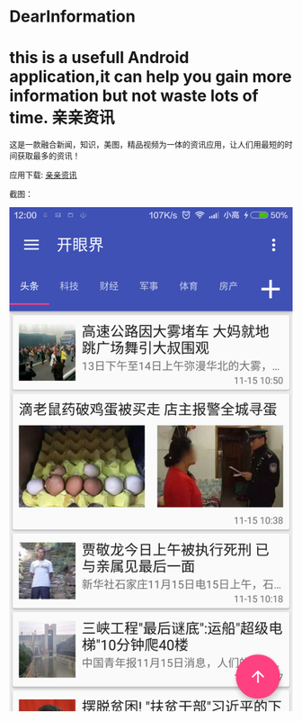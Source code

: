 # DearInformation
this is a usefull Android application,it can help you gain more information but not waste lots of time.
亲亲资讯
===
这是一款融合新闻，知识，美图，精品视频为一体的资讯应用，让人们用最短的时间获取最多的资讯！

应用下载:
  [亲亲资讯](http://fir.im/cykw)

截图：
  
  ![](https://github.com/gaoyehua/DearInformation/blob/master/shortcut/Screenshot_2016-11-15-12-01-00.png)
